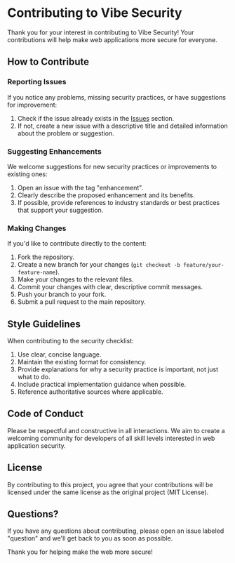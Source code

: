 # Contributing to Vibe Security

Thank you for your interest in contributing to Vibe Security! Your contributions will help make web applications more secure for everyone.

## How to Contribute

### Reporting Issues

If you notice any problems, missing security practices, or have suggestions for improvement:

1. Check if the issue already exists in the [Issues](https://github.com/yourusername/vibe-security/issues) section.
2. If not, create a new issue with a descriptive title and detailed information about the problem or suggestion.

### Suggesting Enhancements

We welcome suggestions for new security practices or improvements to existing ones:

1. Open an issue with the tag "enhancement".
2. Clearly describe the proposed enhancement and its benefits.
3. If possible, provide references to industry standards or best practices that support your suggestion.

### Making Changes

If you'd like to contribute directly to the content:

1. Fork the repository.
2. Create a new branch for your changes (`git checkout -b feature/your-feature-name`).
3. Make your changes to the relevant files.
4. Commit your changes with clear, descriptive commit messages.
5. Push your branch to your fork.
6. Submit a pull request to the main repository.

## Style Guidelines

When contributing to the security checklist:

1. Use clear, concise language.
2. Maintain the existing format for consistency.
3. Provide explanations for why a security practice is important, not just what to do.
4. Include practical implementation guidance when possible.
5. Reference authoritative sources where applicable.

## Code of Conduct

Please be respectful and constructive in all interactions. We aim to create a welcoming community for developers of all skill levels interested in web application security.

## License

By contributing to this project, you agree that your contributions will be licensed under the same license as the original project (MIT License).

## Questions?

If you have any questions about contributing, please open an issue labeled "question" and we'll get back to you as soon as possible.

Thank you for helping make the web more secure!
